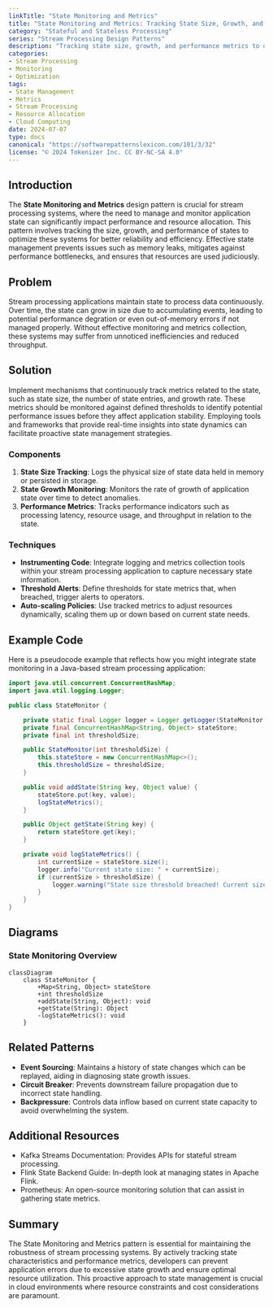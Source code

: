 ```yaml
---
linkTitle: "State Monitoring and Metrics"
title: "State Monitoring and Metrics: Tracking State Size, Growth, and Performance Metrics"
category: "Stateful and Stateless Processing"
series: "Stream Processing Design Patterns"
description: "Tracking state size, growth, and performance metrics to optimize processing and resource allocation"
categories:
- Stream Processing
- Monitoring
- Optimization
tags:
- State Management
- Metrics
- Stream Processing
- Resource Allocation
- Cloud Computing
date: 2024-07-07
type: docs
canonical: "https://softwarepatternslexicon.com/101/3/32"
license: "© 2024 Tokenizer Inc. CC BY-NC-SA 4.0"
---
```


## Introduction

The **State Monitoring and Metrics** design pattern is crucial for stream processing systems, where the need to manage and monitor application state can significantly impact performance and resource allocation. This pattern involves tracking the size, growth, and performance of states to optimize these systems for better reliability and efficiency. Effective state management prevents issues such as memory leaks, mitigates against performance bottlenecks, and ensures that resources are used judiciously.

## Problem

Stream processing applications maintain state to process data continuously. Over time, the state can grow in size due to accumulating events, leading to potential performance degration or even out-of-memory errors if not managed properly. Without effective monitoring and metrics collection, these systems may suffer from unnoticed inefficiencies and reduced throughput.

## Solution

Implement mechanisms that continuously track metrics related to the state, such as state size, the number of state entries, and growth rate. These metrics should be monitored against defined thresholds to identify potential performance issues before they affect application stability. Employing tools and frameworks that provide real-time insights into state dynamics can facilitate proactive state management strategies.

### Components

1. **State Size Tracking**: Logs the physical size of state data held in memory or persisted in storage.
2. **State Growth Monitoring**: Monitors the rate of growth of application state over time to detect anomalies.
3. **Performance Metrics**: Tracks performance indicators such as processing latency, resource usage, and throughput in relation to the state.

### Techniques

- **Instrumenting Code**: Integrate logging and metrics collection tools within your stream processing application to capture necessary state information.
- **Threshold Alerts**: Define thresholds for state metrics that, when breached, trigger alerts to operators.
- **Auto-scaling Policies**: Use tracked metrics to adjust resources dynamically, scaling them up or down based on current state needs.

## Example Code

Here is a pseudocode example that reflects how you might integrate state monitoring in a Java-based stream processing application:

```java
import java.util.concurrent.ConcurrentHashMap;
import java.util.logging.Logger;

public class StateMonitor {

    private static final Logger logger = Logger.getLogger(StateMonitor.class.getName());
    private final ConcurrentHashMap<String, Object> stateStore;
    private final int thresholdSize;

    public StateMonitor(int thresholdSize) {
        this.stateStore = new ConcurrentHashMap<>();
        this.thresholdSize = thresholdSize;
    }

    public void addState(String key, Object value) {
        stateStore.put(key, value);
        logStateMetrics();
    }

    public Object getState(String key) {
        return stateStore.get(key);
    }

    private void logStateMetrics() {
        int currentSize = stateStore.size();
        logger.info("Current state size: " + currentSize);
        if (currentSize > thresholdSize) {
            logger.warning("State size threshold breached! Current size: " + currentSize);
        }
    }
}
```

## Diagrams

### State Monitoring Overview

```mermaid
classDiagram
    class StateMonitor {
        +Map<String, Object> stateStore
        +int thresholdSize
        +addState(String, Object): void
        +getState(String): Object
        -logStateMetrics(): void
    }
```

## Related Patterns

- **Event Sourcing**: Maintains a history of state changes which can be replayed, aiding in diagnosing state growth issues.
- **Circuit Breaker**: Prevents downstream failure propagation due to incorrect state handling.
- **Backpressure**: Controls data inflow based on current state capacity to avoid overwhelming the system.

## Additional Resources

- Kafka Streams Documentation: Provides APIs for stateful stream processing.
- Flink State Backend Guide: In-depth look at managing states in Apache Flink.
- Prometheus: An open-source monitoring solution that can assist in gathering state metrics.

## Summary

The State Monitoring and Metrics pattern is essential for maintaining the robustness of stream processing systems. By actively tracking state characteristics and performance metrics, developers can prevent application errors due to excessive state growth and ensure optimal resource utilization. This proactive approach to state management is crucial in cloud environments where resource constraints and cost considerations are paramount.
